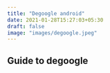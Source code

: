 ```yaml
---
title: "Degoogle android"
date: 2021-01-28T15:27:03+05:30
draft: false
image: "images/degoogle.jpeg"
---
```


## Guide to degoogle

